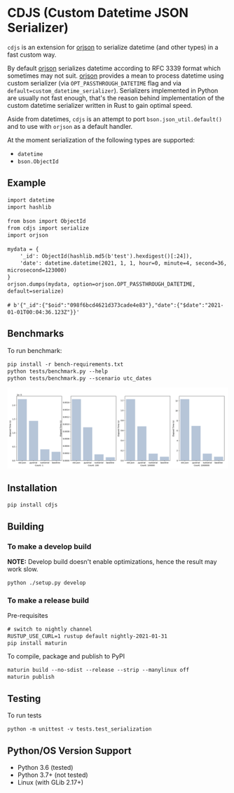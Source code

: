 # CDJS (Custom Datetime JSON Serializer)

`cdjs` is an extension for [orjson](https://github.com/ijl/orjson) to serialize datetime (and other types) in a fast custom way.

By default [orjson](https://github.com/ijl/orjson) serializes datetime according to RFC 3339 format which sometimes may not suit. 
[orjson](https://github.com/ijl/orjson) provides a mean to process datetime using custom serializer (via `OPT_PASSTHROUGH_DATETIME` flag and via `default=custom_datetime_serializer`). 
Serializers implemented in Python are usually not fast enough, that's the reason behind implementation of the custom datetime serializer written in Rust to gain optimal speed.

Aside from datetimes, `cdjs` is an attempt to port `bson.json_util.default()` and to use with `orjson` as a default handler.

At the moment serialization of the following types are supported:

- `datetime`
- `bson.ObjectId`

## Example

```
import datetime
import hashlib

from bson import ObjectId
from cdjs import serialize
import orjson

mydata = {
    '_id': ObjectId(hashlib.md5(b'test').hexdigest()[:24]),
    'date': datetime.datetime(2021, 1, 1, hour=0, minute=4, second=36, microsecond=123000)
}
orjson.dumps(mydata, option=orjson.OPT_PASSTHROUGH_DATETIME, default=serialize)

# b'{"_id":{"$oid":"098f6bcd4621d373cade4e83"},"date":{"$date":"2021-01-01T00:04:36.123Z"}}'
```

## Benchmarks

To run benchmark:

```
pip install -r bench-requirements.txt
python tests/benchmark.py --help
python tests/benchmark.py --scenario utc_dates
```

![UTC Dates Only Benchmark](https://github.com/ofhellsfire/cdjs/blob/master/assets/images/orjson_plus_cdjs_benchmark.png)

## Installation

```
pip install cdjs
```

## Building

### To make a develop build

**NOTE:** Develop build doesn't enable optimizations, hence the result may work slow.

```
python ./setup.py develop
```

### To make a release build

Pre-requisites

```
# switch to nightly channel
RUSTUP_USE_CURL=1 rustup default nightly-2021-01-31
pip install maturin
```

To compile, package and publish to PyPI

```
maturin build --no-sdist --release --strip --manylinux off
maturin publish
```

## Testing

To run tests

```
python -m unittest -v tests.test_serialization
```

## Python/OS Version Support

- Python 3.6 (tested)
- Python 3.7+ (not tested)
- Linux (with GLib 2.17+)

